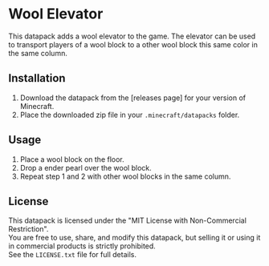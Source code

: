 # Wool Elevator

This datapack adds a wool elevator to the game. The elevator can be used to transport players of a wool block to a other wool block this same color in the same column.

## Installation

1. Download the datapack from the [releases page] for your version of Minecraft.
2. Place the downloaded zip file in your `.minecraft/datapacks` folder.

## Usage

1. Place a wool block on the floor.
2. Drop a ender pearl over the wool block.
3. Repeat step 1 and 2 with other wool blocks in the same column.

## License

This datapack is licensed under the "MIT License with Non-Commercial Restriction".  
You are free to use, share, and modify this datapack, but selling it or using it in commercial products is strictly prohibited.  
See the `LICENSE.txt` file for full details.